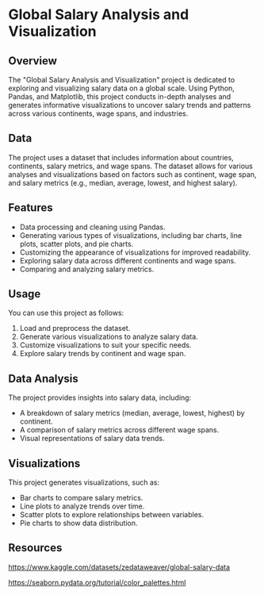 
# Global Salary Analysis and Visualization

## Overview

The "Global Salary Analysis and Visualization" project is dedicated to exploring and visualizing salary data on a global scale. Using Python, Pandas, and Matplotlib, this project conducts in-depth analyses and generates informative visualizations to uncover salary trends and patterns across various continents, wage spans, and industries.

## Data

The project uses a dataset that includes information about countries, continents, salary metrics, and wage spans. The dataset allows for various analyses and visualizations based on factors such as continent, wage span, and salary metrics (e.g., median, average, lowest, and highest salary).

## Features

- Data processing and cleaning using Pandas.
- Generating various types of visualizations, including bar charts, line plots, scatter plots, and pie charts.
- Customizing the appearance of visualizations for improved readability.
- Exploring salary data across different continents and wage spans.
- Comparing and analyzing salary metrics.

## Usage

You can use this project as follows:

1. Load and preprocess the dataset.
2. Generate various visualizations to analyze salary data.
3. Customize visualizations to suit your specific needs.
4. Explore salary trends by continent and wage span.

## Data Analysis

The project provides insights into salary data, including:

- A breakdown of salary metrics (median, average, lowest, highest) by continent.
- A comparison of salary metrics across different wage spans.
- Visual representations of salary data trends.

## Visualizations

This project generates visualizations, such as:

- Bar charts to compare salary metrics.
- Line plots to analyze trends over time.
- Scatter plots to explore relationships between variables.
- Pie charts to show data distribution.

## Resources

https://www.kaggle.com/datasets/zedataweaver/global-salary-data

https://seaborn.pydata.org/tutorial/color_palettes.html


